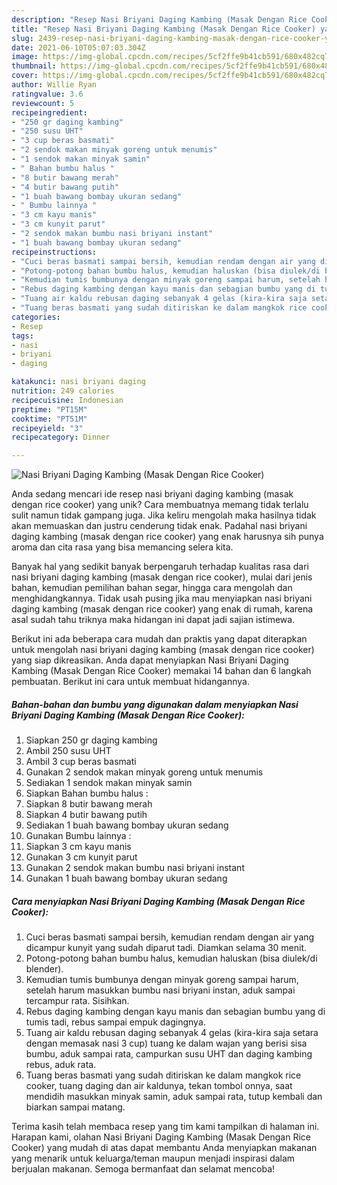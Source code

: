 ```yaml
---
description: "Resep Nasi Briyani Daging Kambing (Masak Dengan Rice Cooker) yang Lezat"
title: "Resep Nasi Briyani Daging Kambing (Masak Dengan Rice Cooker) yang Lezat"
slug: 2439-resep-nasi-briyani-daging-kambing-masak-dengan-rice-cooker-yang-lezat
date: 2021-06-10T05:07:03.304Z
image: https://img-global.cpcdn.com/recipes/5cf2ffe9b41cb591/680x482cq70/nasi-briyani-daging-kambing-masak-dengan-rice-cooker-foto-resep-utama.jpg
thumbnail: https://img-global.cpcdn.com/recipes/5cf2ffe9b41cb591/680x482cq70/nasi-briyani-daging-kambing-masak-dengan-rice-cooker-foto-resep-utama.jpg
cover: https://img-global.cpcdn.com/recipes/5cf2ffe9b41cb591/680x482cq70/nasi-briyani-daging-kambing-masak-dengan-rice-cooker-foto-resep-utama.jpg
author: Willie Ryan
ratingvalue: 3.6
reviewcount: 5
recipeingredient:
- "250 gr daging kambing"
- "250 susu UHT"
- "3 cup beras basmati"
- "2 sendok makan minyak goreng untuk menumis"
- "1 sendok makan minyak samin"
- " Bahan bumbu halus "
- "8 butir bawang merah"
- "4 butir bawang putih"
- "1 buah bawang bombay ukuran sedang"
- " Bumbu lainnya "
- "3 cm kayu manis"
- "3 cm kunyit parut"
- "2 sendok makan bumbu nasi briyani instant"
- "1 buah bawang bombay ukuran sedang"
recipeinstructions:
- "Cuci beras basmati sampai bersih, kemudian rendam dengan air yang dicampur kunyit yang sudah diparut tadi. Diamkan selama 30 menit."
- "Potong-potong bahan bumbu halus, kemudian haluskan (bisa diulek/di blender)."
- "Kemudian tumis bumbunya dengan minyak goreng sampai harum, setelah harum masukkan bumbu nasi briyani instan, aduk sampai tercampur rata. Sisihkan."
- "Rebus daging kambing dengan kayu manis dan sebagian bumbu yang di tumis tadi, rebus sampai empuk dagingnya."
- "Tuang air kaldu rebusan daging sebanyak 4 gelas (kira-kira saja setara dengan memasak nasi 3 cup) tuang ke dalam wajan yang berisi sisa bumbu, aduk sampai rata, campurkan susu UHT dan daging kambing rebus, aduk rata."
- "Tuang beras basmati yang sudah ditiriskan ke dalam mangkok rice cooker, tuang daging dan air kaldunya, tekan tombol onnya, saat mendidih masukkan minyak samin, aduk sampai rata, tutup kembali dan biarkan sampai matang."
categories:
- Resep
tags:
- nasi
- briyani
- daging

katakunci: nasi briyani daging 
nutrition: 249 calories
recipecuisine: Indonesian
preptime: "PT15M"
cooktime: "PT51M"
recipeyield: "3"
recipecategory: Dinner

---
```



![Nasi Briyani Daging Kambing (Masak Dengan Rice Cooker)](https://img-global.cpcdn.com/recipes/5cf2ffe9b41cb591/680x482cq70/nasi-briyani-daging-kambing-masak-dengan-rice-cooker-foto-resep-utama.jpg)

Anda sedang mencari ide resep nasi briyani daging kambing (masak dengan rice cooker) yang unik? Cara membuatnya memang tidak terlalu sulit namun tidak gampang juga. Jika keliru mengolah maka hasilnya tidak akan memuaskan dan justru cenderung tidak enak. Padahal nasi briyani daging kambing (masak dengan rice cooker) yang enak harusnya sih punya aroma dan cita rasa yang bisa memancing selera kita.

Banyak hal yang sedikit banyak berpengaruh terhadap kualitas rasa dari nasi briyani daging kambing (masak dengan rice cooker), mulai dari jenis bahan, kemudian pemilihan bahan segar, hingga cara mengolah dan menghidangkannya. Tidak usah pusing jika mau menyiapkan nasi briyani daging kambing (masak dengan rice cooker) yang enak di rumah, karena asal sudah tahu triknya maka hidangan ini dapat jadi sajian istimewa.




Berikut ini ada beberapa cara mudah dan praktis yang dapat diterapkan untuk mengolah nasi briyani daging kambing (masak dengan rice cooker) yang siap dikreasikan. Anda dapat menyiapkan Nasi Briyani Daging Kambing (Masak Dengan Rice Cooker) memakai 14 bahan dan 6 langkah pembuatan. Berikut ini cara untuk membuat hidangannya.

<!--inarticleads1-->

##### Bahan-bahan dan bumbu yang digunakan dalam menyiapkan Nasi Briyani Daging Kambing (Masak Dengan Rice Cooker):

1. Siapkan 250 gr daging kambing
1. Ambil 250 susu UHT
1. Ambil 3 cup beras basmati
1. Gunakan 2 sendok makan minyak goreng untuk menumis
1. Sediakan 1 sendok makan minyak samin
1. Siapkan  Bahan bumbu halus :
1. Siapkan 8 butir bawang merah
1. Siapkan 4 butir bawang putih
1. Sediakan 1 buah bawang bombay ukuran sedang
1. Gunakan  Bumbu lainnya :
1. Siapkan 3 cm kayu manis
1. Gunakan 3 cm kunyit parut
1. Gunakan 2 sendok makan bumbu nasi briyani instant
1. Gunakan 1 buah bawang bombay ukuran sedang




<!--inarticleads2-->

##### Cara menyiapkan Nasi Briyani Daging Kambing (Masak Dengan Rice Cooker):

1. Cuci beras basmati sampai bersih, kemudian rendam dengan air yang dicampur kunyit yang sudah diparut tadi. Diamkan selama 30 menit.
1. Potong-potong bahan bumbu halus, kemudian haluskan (bisa diulek/di blender).
1. Kemudian tumis bumbunya dengan minyak goreng sampai harum, setelah harum masukkan bumbu nasi briyani instan, aduk sampai tercampur rata. Sisihkan.
1. Rebus daging kambing dengan kayu manis dan sebagian bumbu yang di tumis tadi, rebus sampai empuk dagingnya.
1. Tuang air kaldu rebusan daging sebanyak 4 gelas (kira-kira saja setara dengan memasak nasi 3 cup) tuang ke dalam wajan yang berisi sisa bumbu, aduk sampai rata, campurkan susu UHT dan daging kambing rebus, aduk rata.
1. Tuang beras basmati yang sudah ditiriskan ke dalam mangkok rice cooker, tuang daging dan air kaldunya, tekan tombol onnya, saat mendidih masukkan minyak samin, aduk sampai rata, tutup kembali dan biarkan sampai matang.




Terima kasih telah membaca resep yang tim kami tampilkan di halaman ini. Harapan kami, olahan Nasi Briyani Daging Kambing (Masak Dengan Rice Cooker) yang mudah di atas dapat membantu Anda menyiapkan makanan yang menarik untuk keluarga/teman maupun menjadi inspirasi dalam berjualan makanan. Semoga bermanfaat dan selamat mencoba!
